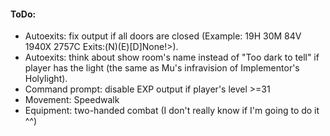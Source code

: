 #### ToDo:
* Autoexits: fix output if all doors are closed (Example: 19H 30M 84V 1940X 2757C Exits:(N)(E)[D]None!>).
* Autoexits: think about show room's name  instead of "Too dark to tell" if player has the light (the same as Mu's infravision of Implementor's Holylight).
* Command prompt: disable EXP output if player's level >=31
* Movement: Speedwalk
* Equipment: two-handed combat (I don't really know if I'm going to do it ^^)
